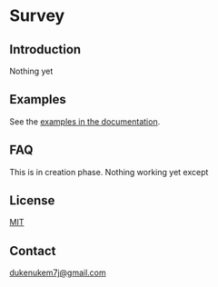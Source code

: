 # Survey


## Introduction
Nothing yet

 
## Examples

See the [examples in the documentation](https://godoc.org/gopkg.in/gomail.v2#example-package).


## FAQ

This is in creation phase. Nothing working yet except  

## License

[MIT](LICENSE)


## Contact

dukenukem7j@gmail.com